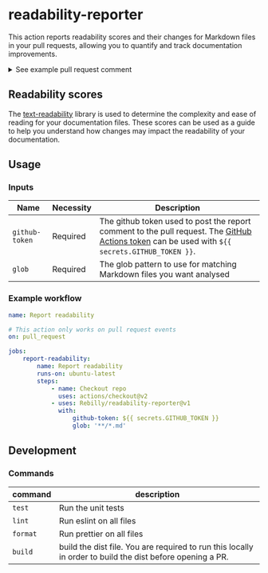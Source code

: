 # readability-reporter

This action reports readability scores and their changes for Markdown files in your pull requests, allowing you to quantify and track documentation improvements.

<details>
  <summary>See example pull request comment</summary>

Readability after merging this PR:

<details>
  <summary>View Metric Targets</summary>

| Metric                 | Range                                                 | Ideal score |
| ---------------------- | ----------------------------------------------------- | ----------- |
| Flesch Reading Ease    | 100 (very easy read) to 0 (extremely difficult read)  | 60          |
| Gunning Fog            | 6 ( very easy read) to 17(extremely difficult read)   | 8 or less   |
| SMOG Index             | 6 (very easy read) to 14(extremely difficult read)    | 8 or less   |
| Auto. Read. Index      | 6 (very easy read) to 14(extremely difficult read)    | 8 or less   |
| Coleman Liau Index     | 6 (very easy read) to 17(extremely difficult read)    | 8 or less   |
| Linsear Write          | 0 (very easy read) to 11(extremely difficult read)    | 8 or less   |
| Dale-Chall Readability | 4.9 (very easy read) to 9.9(extremely difficult read) | 6.9 or less |

</details>

| Path                                 | FRE      | GF       | SMOG    | ARI     | CLI      | LWF     | DCRS     |
| ------------------------------------ | -------- | -------- | ------- | ------- | -------- | ------- | -------- |
| [README.md](# 'README.md')           | 45.15    | 10.16    | 13.4    | 21.7    | 11.77    | 15.3    | 7.42     |
| &nbsp;                               | 🔴 -9.78 | 🟢 -1.26 | 🔴 +2.2 | 🟢 -1.2 | 🔴 +1.04 | 🔴 +1.8 | 🟢 -1.21 |
| [new-feature.md](# 'new-feature.md') | 5.15     | 14.23    | 0       | 13.7    | 17.35    | 5.5     | 10.75    |
| &nbsp;                               | -        | -        | -       | -       | -        | -       | -        |

Overall average:
&nbsp; | FRE | GF | SMOG | ARI | CLI | LWF | DCRS
--- | --- | --- | --- | --- | --- | --- | ---
Average | 17.52 | 13.73 | 12.35 | 16.6 | 14.91 | 12.95 | 8.71
&nbsp; | 🔴 -37.41 | 🔴 +2.31 | 🔴 +1.15 | 🟢 -6.3 | 🔴 +4.18 | 🟢 -0.55 | 🔴 +0.08

</details>

## Readability scores

The [text-readability](https://github.com/clearnote01/readability) library is used to determine the complexity and ease of reading for your documentation files. These scores can be used as a guide to help you understand how changes may impact the readability of your documentation.

## Usage

### Inputs

| Name           | Necessity | Description                                                                                                                                                                                                                                               |
| -------------- | --------- | --------------------------------------------------------------------------------------------------------------------------------------------------------------------------------------------------------------------------------------------------------- |
| `github-token` | Required  | The github token used to post the report comment to the pull request. The [GitHub Actions token](https://docs.github.com/en/actions/reference/authentication-in-a-workflow#about-the-github_token-secret) can be used with `${{ secrets.GITHUB_TOKEN }}`. |
| `glob`         | Required  | The glob pattern to use for matching Markdown files you want analysed                                                                                                                                                                                     |

### Example workflow

```yaml
name: Report readability

# This action only works on pull request events
on: pull_request

jobs:
    report-readability:
        name: Report readability
        runs-on: ubuntu-latest
        steps:
            - name: Checkout repo
              uses: actions/checkout@v2
            - uses: Rebilly/readability-reporter@v1
              with:
                  github-token: ${{ secrets.GITHUB_TOKEN }}
                  glob: '**/*.md'
```

## Development

### Commands

| command  | description                                                                                               |
| -------- | --------------------------------------------------------------------------------------------------------- |
| `test`   | Run the unit tests                                                                                        |
| `lint`   | Run eslint on all files                                                                                   |
| `format` | Run prettier on all files                                                                                 |
| `build`  | build the dist file. You are required to run this locally in order to build the dist before opening a PR. |
